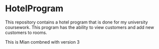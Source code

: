 # HotelProgram

This repository contains a hotel program that is done for my university coursework. This program has the ability to view customers and add new customers to rooms.

This is Mian combned with version 3

